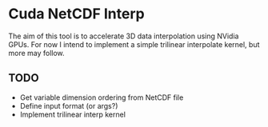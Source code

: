 # Cuda NetCDF Interp

The aim of this tool is to accelerate 3D data interpolation using NVidia GPUs. For now I intend to implement a simple trilinear interpolate kernel, but more may follow.

## TODO

 - Get variable dimension ordering from NetCDF file
 - Define input format (or args?)
 - Implement trilinear interp kernel
